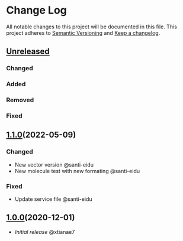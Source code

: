 # Change Log

All notable changes to this project will be documented in this file.
This project adheres to [Semantic Versioning](http://semver.org/) and [Keep a changelog](https://github.com/olivierlacan/keep-a-changelog).

## [Unreleased](https://github.com/idealista/vector_role/tree/develop)
### Changed
### Added
### Removed
### Fixed
## [1.1.0](https://github.com/idealista/vector_role/tree/1.1.0)(2022-05-09)
### Changed

- New vector version @santi-eidu
- New molecule test with new formating @santi-eidu
### Fixed
- Update service file @santi-eidu
## [1.0.0](https://github.com/idealista/vector_role/tree/1.0.0)(2020-12-01)
- *Initial release* @xtianae7
